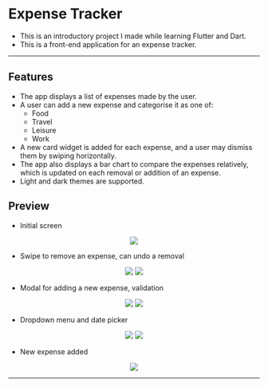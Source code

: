 # Expense Tracker
- This is an introductory project I made while learning Flutter and Dart.
- This is a front-end application for an expense tracker.
---

## Features
- The app displays a list of expenses made by the user.
- A user can add a new expense and categorise it as one of:
  * Food
  * Travel
  * Leisure
  * Work
- A new card widget is added for each expense, and a user may dismiss them by swiping horizontally.
- The app also displays a bar chart to compare the expenses relatively, which is updated on each removal or addition of an expense.
- Light and dark themes are supported.

## Preview
- Initial screen
<p align="center">
 <img src="http://drive.google.com/uc?export=view&id=1UwXwUPtw9MPx9ec8h0dG5h-Yyx6rsT9o" />
</p>

- Swipe to remove an expense, can undo a removal
<p align="center">
  <img src="http://drive.google.com/uc?export=view&id=1YZbs6xXYh8ZyKplUFQ5_RBOwr8Zr47Wz" />
  <img src="http://drive.google.com/uc?export=view&id=14tV5rX0iks5F6vw89kzWQI1oL7g7GqJM" />
</p>

- Modal for adding a new expense, validation
<p align="center">
  <img src="http://drive.google.com/uc?export=view&id=1Pws6PlIMnjdAiiw8Lhre4bNCj6Ri_AcT" />
  <img src="http://drive.google.com/uc?export=view&id=1DRTySDWwo_kCYKJKRgzwROYK4OSb_UBP" />
</p>

- Dropdown menu and date picker
<p align="center">
  <img src="http://drive.google.com/uc?export=view&id=1IZdNKgRnGSy5i4egZy4sAGwARn5IG0zj" />
  <img src="http://drive.google.com/uc?export=view&id=1Zx556z0p4nTfumFX9NmdKnMJ81sgSryF" />
</p>

- New expense added
<p align="center">
  <img src="http://drive.google.com/uc?export=view&id=16HKb6JQN86IPBNG9eZDgvr0O7vyaheKy" /> 
</p>

---
